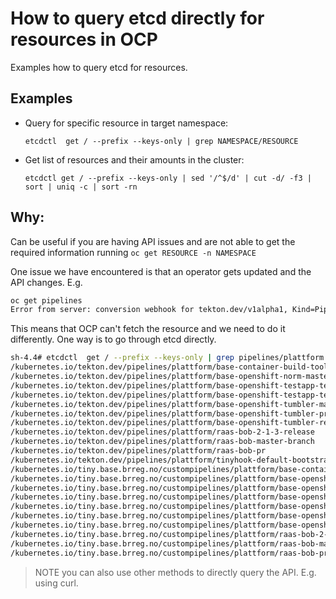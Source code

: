 # How to query etcd directly for resources in OCP
Examples how to query etcd for resources.
## Examples
* Query for specific resource in target namespace:

  `etcdctl  get / --prefix --keys-only | grep NAMESPACE/RESOURCE`

* Get list of resources and their amounts in the cluster:

  `etcdctl get / --prefix --keys-only | sed '/^$/d' | cut -d/ -f3 | sort | uniq -c | sort -rn`


## Why: 
Can be useful if you are having API issues and are not able to get the required information running `oc get RESOURCE -n NAMESPACE`

One issue we have encountered is that an operator gets updated and the API changes. E.g.

```bash
oc get pipelines
Error from server: conversion webhook for tekton.dev/v1alpha1, Kind=Pipeline failed: Post "https://tekton-pipelines-webhook.openshift-pipelines.svc:443/resource-conversion?timeout=30s": no endpoints available for service "tekton-pipelines-webhook"
```
This means that OCP can't fetch the resource and we need to do it differently.
One way is to go through etcd directly.

```bash
sh-4.4# etcdctl  get / --prefix --keys-only | grep pipelines/plattform
/kubernetes.io/tekton.dev/pipelines/plattform/base-container-build-tools-master-branch
/kubernetes.io/tekton.dev/pipelines/plattform/base-openshift-norm-master-branch
/kubernetes.io/tekton.dev/pipelines/plattform/base-openshift-testapp-test-app-maven-pr
/kubernetes.io/tekton.dev/pipelines/plattform/base-openshift-testapp-test-app-maven-tiny-test-branch
/kubernetes.io/tekton.dev/pipelines/plattform/base-openshift-tumbler-master-branch
/kubernetes.io/tekton.dev/pipelines/plattform/base-openshift-tumbler-pr
/kubernetes.io/tekton.dev/pipelines/plattform/base-openshift-tumbler-readme-default-values-branch
/kubernetes.io/tekton.dev/pipelines/plattform/raas-bob-2-1-3-release
/kubernetes.io/tekton.dev/pipelines/plattform/raas-bob-master-branch
/kubernetes.io/tekton.dev/pipelines/plattform/raas-bob-pr
/kubernetes.io/tekton.dev/pipelines/plattform/tinyhook-default-bootstrap
/kubernetes.io/tiny.base.brreg.no/custompipelines/plattform/base-container-build-tools-master-branch
/kubernetes.io/tiny.base.brreg.no/custompipelines/plattform/base-openshift-norm-master-branch
/kubernetes.io/tiny.base.brreg.no/custompipelines/plattform/base-openshift-testapp-test-app-maven-pr
/kubernetes.io/tiny.base.brreg.no/custompipelines/plattform/base-openshift-testapp-test-app-maven-tiny-test-branch
/kubernetes.io/tiny.base.brreg.no/custompipelines/plattform/base-openshift-tumbler-master-branch
/kubernetes.io/tiny.base.brreg.no/custompipelines/plattform/base-openshift-tumbler-pr
/kubernetes.io/tiny.base.brreg.no/custompipelines/plattform/base-openshift-tumbler-readme-default-values-branch
/kubernetes.io/tiny.base.brreg.no/custompipelines/plattform/raas-bob-2-1-3-release
/kubernetes.io/tiny.base.brreg.no/custompipelines/plattform/raas-bob-master-branch
/kubernetes.io/tiny.base.brreg.no/custompipelines/plattform/raas-bob-pr
```

> NOTE you can also use other methods to directly query the API. E.g. using curl.
